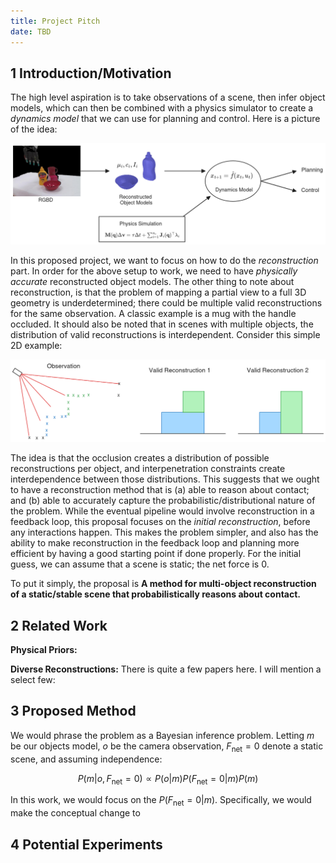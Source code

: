 ```yaml
---
title: Project Pitch
date: TBD
---
```


## 1 Introduction/Motivation

The high level aspiration is to take observations of a scene, then infer object models, which can then be combined with a physics simulator to create a *dynamics model* that we can use for planning and control. Here is a picture of the idea:

![](highlevel.png)

In this proposed project, we want to focus on how to do the *reconstruction* part. In order for the above setup to work, we need to have *physically accurate* reconstructed object models. The other thing to note about reconstruction, is that the problem of mapping a partial view to a full 3D geometry is underdetermined; there could be multiple valid reconstructions for the same observation. A classic example is a mug with the handle occluded. It should also be noted that in scenes with multiple objects, the distribution of valid reconstructions is interdependent. Consider this simple 2D example:

![](dependence.png)

The idea is that the occlusion creates a distribution of possible reconstructions per object, and interpenetration constraints create interdependence between those distributions. This suggests that we ought to have a reconstruction method that is (a) able to reason about contact; and (b) able to accurately capture the probabilistic/distributional nature of the problem. While the eventual pipeline would involve reconstruction in a feedback loop, this proposal focuses on the *initial reconstruction*, before any interactions happen. This makes the problem simpler, and also has the ability to make reconstruction in the feedback loop and planning more efficient by having a good starting point if done properly. For the initial guess, we can assume that a scene is static; the net force is 0.

To put it simply, the proposal is **A method for multi-object reconstruction of a static/stable scene that probabilistically reasons about contact.**

## 2 Related Work

**Physical Priors:**

**Diverse Reconstructions:** There is quite a few papers here. I will mention a select few: 


## 3 Proposed Method

We would phrase the problem as a Bayesian inference problem. Letting $m$ be our objects model, $o$ be the camera observation, $F_\text{net} = 0$ denote a static scene, and assuming independence:

$$ P(m | o, F_\text{net} = 0) \propto P(o | m) P(F_\text{net} = 0 | m) P(m)$$

In this work, we would focus on the $P(F_\text{net} = 0 | m)$. Specifically, we would make the conceptual change to 

## 4 Potential Experiments






